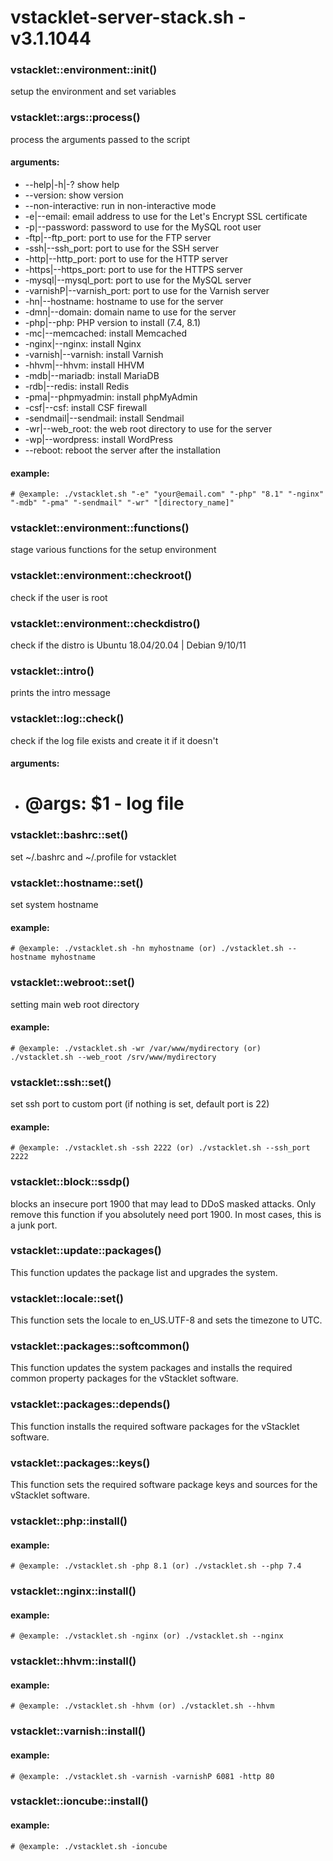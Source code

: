 # vstacklet-server-stack.sh - v3.1.1044


### vstacklet::environment::init()

setup the environment and set variables

### vstacklet::args::process()

process the arguments passed to the script

#### arguments:

-  --help|-h|-? show help
-  --version: show version
-  --non-interactive: run in non-interactive mode
-   -e|--email: email address to use for the Let's Encrypt SSL certificate
-   -p|--password: password to use for the MySQL root user
-  -ftp|--ftp_port: port to use for the FTP server
-  -ssh|--ssh_port: port to use for the SSH server
-  -http|--http_port: port to use for the HTTP server
-  -https|--https_port: port to use for the HTTPS server
-  -mysql|--mysql_port: port to use for the MySQL server
-  -varnishP|--varnish_port: port to use for the Varnish server
-  -hn|--hostname: hostname to use for the server
-  -dmn|--domain: domain name to use for the server
-  -php|--php: PHP version to install (7.4, 8.1)
-  -mc|--memcached: install Memcached
-  -nginx|--nginx: install Nginx
-  -varnish|--varnish: install Varnish
-  -hhvm|--hhvm: install HHVM
-  -mdb|--mariadb: install MariaDB
-  -rdb|--redis: install Redis
-  -pma|--phpmyadmin: install phpMyAdmin
-  -csf|--csf: install CSF firewall
-  -sendmail|--sendmail: install Sendmail
-  -wr|--web_root: the web root directory to use for the server
-  -wp|--wordpress: install WordPress
-  --reboot: reboot the server after the installation

#### example:

```
# @example: ./vstacklet.sh "-e" "your@email.com" "-php" "8.1" "-nginx" "-mdb" "-pma" "-sendmail" "-wr" "[directory_name]"
```

### vstacklet::environment::functions()

stage various functions for the setup environment

### vstacklet::environment::checkroot()

check if the user is root

### vstacklet::environment::checkdistro()

check if the distro is Ubuntu 18.04/20.04 | Debian 9/10/11

### vstacklet::intro()

prints the intro message

### vstacklet::log::check()

check if the log file exists and create it if it doesn't

#### arguments:

- # @args: $1 - log file

### vstacklet::bashrc::set()

set ~/.bashrc and ~/.profile for vstacklet

### vstacklet::hostname::set()

set system hostname

#### example:

```
# @example: ./vstacklet.sh -hn myhostname (or) ./vstacklet.sh --hostname myhostname
```

### vstacklet::webroot::set()

setting main web root directory

#### example:

```
# @example: ./vstacklet.sh -wr /var/www/mydirectory (or) ./vstacklet.sh --web_root /srv/www/mydirectory
```

### vstacklet::ssh::set()

set ssh port to custom port (if nothing is set, default port is 22)

#### example:

```
# @example: ./vstacklet.sh -ssh 2222 (or) ./vstacklet.sh --ssh_port 2222
```

### vstacklet::block::ssdp()

blocks an insecure port 1900 that may lead to
DDoS masked attacks. Only remove this function if you absolutely
need port 1900. In most cases, this is a junk port.

### vstacklet::update::packages()

This function updates the package list and upgrades the system.

### vstacklet::locale::set()

This function sets the locale to en_US.UTF-8
and sets the timezone to UTC.

### vstacklet::packages::softcommon()

This function updates the system packages and installs
the required common property packages for the vStacklet software.

### vstacklet::packages::depends()

This function installs the required software packages
for the vStacklet software.

### vstacklet::packages::keys()

This function sets the required software package keys
and sources for the vStacklet software.

### vstacklet::php::install()

#### example:

```
# @example: ./vstacklet.sh -php 8.1 (or) ./vstacklet.sh --php 7.4
```

### vstacklet::nginx::install()

#### example:

```
# @example: ./vstacklet.sh -nginx (or) ./vstacklet.sh --nginx
```

### vstacklet::hhvm::install()

#### example:

```
# @example: ./vstacklet.sh -hhvm (or) ./vstacklet.sh --hhvm
```

### vstacklet::varnish::install()

#### example:

```
# @example: ./vstacklet.sh -varnish -varnishP 6081 -http 80
```

### vstacklet::ioncube::install()

#### example:

```
# @example: ./vstacklet.sh -ioncube
```


